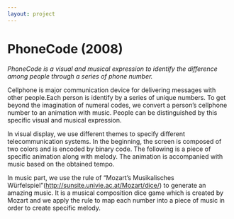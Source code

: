 ```yaml
---
layout: project
---
```


PhoneCode (2008)
==============================

*PhoneCode is a visual and musical expression to identify the difference among people through a series of phone number.*

Cellphone is major communication device for delivering messages with other people.Each person is identify by a series of unique numbers. To get beyond the imagination of numeral codes, we convert a person’s cellphone number to an animation with music. People can be distinguished by this specific visual and musical expression.

In visual display, we use different themes to specify different telecommunication systems. In the beginning, the screen is composed of two colors and is encoded by binary code. The following is a piece of specific animation along with melody. The animation is accompanied with music based on the obtained tempo.

In music part, we use the rule of “Mozart’s Musikalisches Würfelspiel”(http://sunsite.univie.ac.at/Mozart/dice/) to generate an amazing music. It is a musical composition dice game which is created by Mozart and we apply the rule to map each number into a piece of music in order to create specific melody.
